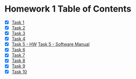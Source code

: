 # Homework 1 Table of Contents

- [x] [Task 1](https://github.com/bolanderc/math5610/blob/master/mach_prec.py)
- [x] [Task 2](https://github.com/bolanderc/math5610)
- [x] [Task 3](https://bolanderc.github.io/)
- [x] [Task 4](https://github.com/bolanderc/math5610/blob/master/Software%20Manual/_SWMToC.md)
- [x] [Task 5 - HW](https://bolanderc.github.io/) [Task 5 - Software Manual](https://github.com/bolanderc/math5610/blob/master/Software%20Manual/_SWMToC.md)
- [x] [Task 6](https://bolanderc.github.io/)
- [x] [Task 7](https://bolanderc.github.io/)
- [x] [Task 8](https://bolanderc.github.io/)
- [x] [Task 9](https://bolanderc.github.io/)
- [x] [Task 10](https://bolanderc.github.io/)
